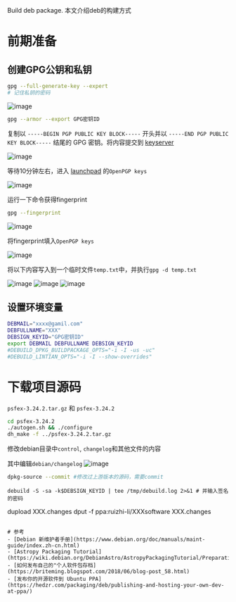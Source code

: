 Build deb package.
本文介绍deb的构建方式

# 前期准备
## 创建GPG公钥和私钥
```bash
gpg --full-generate-key --expert
# 记住私钥的密码
```
![image](https://github.com/Astro-Lee/astro-lee.github.io/assets/61745903/a9ba85af-5f40-41c8-b814-a96de04927aa)

```bash
gpg --armor --export GPG密钥ID
```
复制以 `-----BEGIN PGP PUBLIC KEY BLOCK-----` 开头并以 `-----END PGP PUBLIC KEY BLOCK-----` 结尾的 GPG 密钥。将内容提交到 [keyserver](https://keyserver.ubuntu.com/)

![image](https://github.com/Astro-Lee/astro-lee.github.io/assets/61745903/b2a628d4-dc39-4d12-adc3-dfa642f7a822)

等待10分钟左右，进入 [launchpad](https://launchpad.net/) 的`OpenPGP keys`

![image](https://github.com/Astro-Lee/astro-lee.github.io/assets/61745903/0069a056-8742-4723-9f45-a5c7451d2e49)

运行一下命令获得fingerprint
```bash
gpg --fingerprint
```
![image](https://github.com/Astro-Lee/astro-lee.github.io/assets/61745903/ea238455-1d1a-4420-ae04-7a1dec8a19f9)

将fingerprint填入`OpenPGP keys`

![image](https://github.com/Astro-Lee/astro-lee.github.io/assets/61745903/e475b928-78cd-43cd-8cc2-3ecf806b9c89)

将以下内容写入到一个临时文件`temp.txt`中，并执行`gpg -d temp.txt`

![image](https://github.com/Astro-Lee/astro-lee.github.io/assets/61745903/a522c7f5-38ed-4a17-ae6c-1c70c3cdca86)
![image](https://github.com/Astro-Lee/astro-lee.github.io/assets/61745903/bec8e4df-fe55-4b08-8b3c-d35b5b6d8e8e)
![image](https://github.com/Astro-Lee/astro-lee.github.io/assets/61745903/7b9995de-9da0-4521-8af0-8ff7c476fe96)

## 设置环境变量
```bash
DEBMAIL="xxxx@gamil.com"
DEBFULLNAME="XXX"
DEBSIGN_KEYID="GPG密钥ID"
export DEBMAIL DEBFULLNAME DEBSIGN_KEYID
#DEBUILD_DPKG_BUILDPACKAGE_OPTS="-i -I -us -uc"
#DEBUILD_LINTIAN_OPTS="-i -I --show-overrides"
```
# 下载项目源码
`psfex-3.24.2.tar.gz` 和 `psfex-3.24.2`

```bash
cd psfex-3.24.2
./autogen.sh && ./configure
dh_make -f ../psfex-3.24.2.tar.gz
```

修改debian目录中`control`, `changelog`和其他文件的内容

其中编辑`debian/changelog`
![image](https://github.com/Astro-Lee/astro-lee.github.io/assets/61745903/431d2007-3b7c-42ea-bc9f-83b47ca23b06)

```bash
dpkg-source --commit #修改过上游版本的源码，需要commit 
```
```
debuild -S -sa -k$DEBSIGN_KEYID | tee /tmp/debuild.log 2>&1 # 并输入签名的密码
```
dupload XXX.changes
dput -f ppa:ruizhi-li/XXXsoftware XXX.changes
```

# 参考
- [Debian 新维护者手册](https://www.debian.org/doc/manuals/maint-guide/index.zh-cn.html)
- [Astropy Packaging Tutorial](https://wiki.debian.org/DebianAstro/AstropyPackagingTutorial/Preparation)
- [如何发布自己的"个人软件包存档](https://briteming.blogspot.com/2018/06/blog-post_58.html)
- [发布你的开源软件到 Ubuntu PPA](https://hedzr.com/packaging/deb/publishing-and-hosting-your-own-dev-at-ppa/)